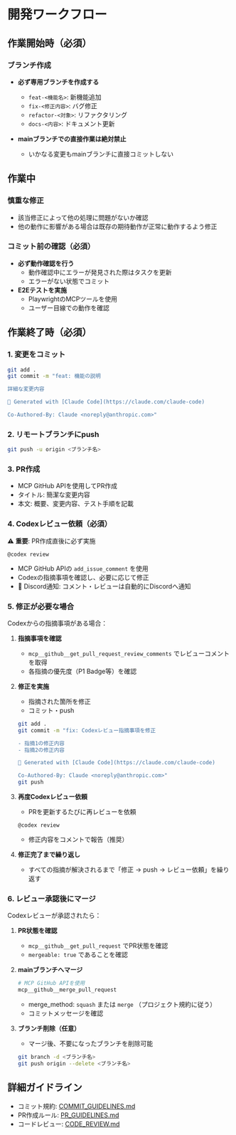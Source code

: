 # 開発ワークフロー

## 作業開始時（必須）

### ブランチ作成
- **必ず専用ブランチを作成する**
  - `feat-<機能名>`: 新機能追加
  - `fix-<修正内容>`: バグ修正
  - `refactor-<対象>`: リファクタリング
  - `docs-<内容>`: ドキュメント更新

- **mainブランチでの直接作業は絶対禁止**
  - いかなる変更もmainブランチに直接コミットしない

## 作業中

### 慎重な修正
- 該当修正によって他の処理に問題がないか確認
- 他の動作に影響がある場合は既存の期待動作が正常に動作するよう修正

### コミット前の確認（必須）
- **必ず動作確認を行う**
  - 動作確認中にエラーが発見された際はタスクを更新
  - エラーがない状態でコミット
- **E2Eテストを実施**
  - PlaywrightのMCPツールを使用
  - ユーザー目線での動作を確認

## 作業終了時（必須）

### 1. 変更をコミット
```bash
git add .
git commit -m "feat: 機能の説明

詳細な変更内容

🤖 Generated with [Claude Code](https://claude.com/claude-code)

Co-Authored-By: Claude <noreply@anthropic.com>"
```

### 2. リモートブランチにpush
```bash
git push -u origin <ブランチ名>
```

### 3. PR作成
- MCP GitHub APIを使用してPR作成
- タイトル: 簡潔な変更内容
- 本文: 概要、変更内容、テスト手順を記載

### 4. Codexレビュー依頼（必須）
⚠️ **重要**: PR作成直後に必ず実施

```
@codex review
```

- MCP GitHub APIの `add_issue_comment` を使用
- Codexの指摘事項を確認し、必要に応じて修正
- 💬 Discord通知: コメント・レビューは自動的にDiscordへ通知

### 5. 修正が必要な場合
Codexからの指摘事項がある場合：

1. **指摘事項を確認**
   - `mcp__github__get_pull_request_review_comments` でレビューコメントを取得
   - 各指摘の優先度（P1 Badge等）を確認

2. **修正を実施**
   - 指摘された箇所を修正
   - コミット・push
   ```bash
   git add .
   git commit -m "fix: Codexレビュー指摘事項を修正

   - 指摘1の修正内容
   - 指摘2の修正内容

   🤖 Generated with [Claude Code](https://claude.com/claude-code)

   Co-Authored-By: Claude <noreply@anthropic.com>"
   git push
   ```

3. **再度Codexレビュー依頼**
   - PRを更新するたびに再レビューを依頼
   ```
   @codex review
   ```
   - 修正内容をコメントで報告（推奨）

4. **修正完了まで繰り返し**
   - すべての指摘が解決されるまで「修正 → push → レビュー依頼」を繰り返す

### 6. レビュー承認後にマージ
Codexレビューが承認されたら：

1. **PR状態を確認**
   - `mcp__github__get_pull_request` でPR状態を確認
   - `mergeable: true` であることを確認

2. **mainブランチへマージ**
   ```bash
   # MCP GitHub APIを使用
   mcp__github__merge_pull_request
   ```
   - merge_method: `squash` または `merge` （プロジェクト規約に従う）
   - コミットメッセージを確認

3. **ブランチ削除（任意）**
   - マージ後、不要になったブランチを削除可能
   ```bash
   git branch -d <ブランチ名>
   git push origin --delete <ブランチ名>
   ```

## 詳細ガイドライン

- コミット規約: [COMMIT_GUIDELINES.md](./COMMIT_GUIDELINES.md)
- PR作成ルール: [PR_GUIDELINES.md](./PR_GUIDELINES.md)
- コードレビュー: [CODE_REVIEW.md](./CODE_REVIEW.md)
